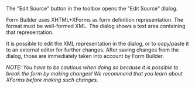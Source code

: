 The "Edit Source" button in the toolbox opens the "Edit Source" dialog.

Form Builder uses XHTML+XForms as form definition representation. The format must be well-formed XML. The dialog shows a text area containing that representation.

It is possible to edit the XML representation in the dialog, or to copy/paste it to an external editor for further changes. After saving changes from the dialog, those are immediately taken into account by Form Builder.

_NOTE: You have to be cautious when doing so because it is possible to break the form by making changes! We recommend that you learn about XForms before making such changes._
